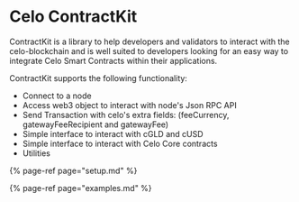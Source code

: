 # Celo ContractKit

ContractKit is a library to help developers and validators to interact with the celo-blockchain and is well suited to developers looking for an easy way to integrate Celo Smart Contracts within their applications.

ContractKit supports the following functionality:

- Connect to a node
- Access web3 object to interact with node's Json RPC API
- Send Transaction with celo's extra fields: (feeCurrency, gatewayFeeRecipient and gatewayFee)
- Simple interface to interact with cGLD and cUSD
- Simple interface to interact with Celo Core contracts
- Utilities

{% page-ref page="setup.md" %}

{% page-ref page="examples.md" %}
